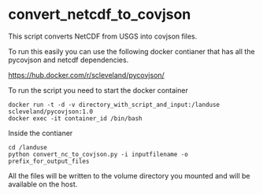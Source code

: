 # convert_netcdf_to_covjson
This script converts NetCDF from USGS into covjson files.

To run this easily you can use the following docker contianer that has all the pycovjson and netcdf dependencies.

https://hub.docker.com/r/scleveland/pycovjson/

To run the script you need to start the docker container
```
docker run -t -d -v directory_with_script_and_input:/landuse scleveland/pycovjson:1.0 
docker exec -it container_id /bin/bash
```
Inside the contianer
```
cd /landuse
python convert_nc_to_covjson.py -i inputfilename -o prefix_for_output_files
```
All the files will be written to the volume directory you mounted and will be available on the host.
